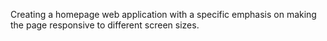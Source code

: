 Creating a homepage web application with a specific emphasis on making the page responsive to different screen sizes.
